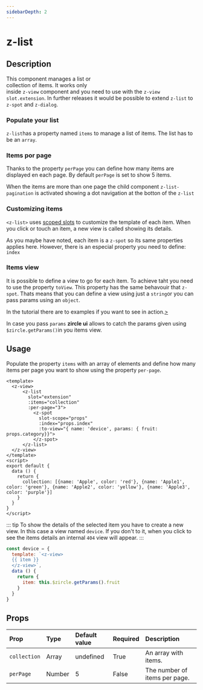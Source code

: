 ```yaml
---
sidebarDepth: 2
---
```


# z-list

## Description
<img :src="$withBase('/z-list.png')" style="clear: right; margin-top: 20px; float:right" width="250px"/>

This component manages a list or collection of items. It works only inside `z-view` component and you need to use with the `z-view` `slot.extension`. In further releases it would be possible to extend `z-list` to `z-spot` and `z-dialog`.

### Populate your list
`z-list`has a property named `items` to manage a list of items. The list has to be an `array`.

### Items por page
Thanks to the property `perPage` you can define how many items are displayed en each page. By default `perPage` is set to show 5 items.

When the items are more than one page the child component `z-list-pagination` is activated showing a dot navigation at the botton of the `z-list`

### Customizing items
`<z-list>` uses [scoped slots](https://vuejs.org/v2/guide/components-slots.html#Scoped-Slots) to customize the template of each item. When you click or touch an item, a new view is called showing its details. 

As you maybe have noted, each item is a `z-spot` so its same properties applies here. However, there is an especial property you need to define: `index`

### Items view
It is possible to define a view to go for each item. To achieve taht you need to use the property `toView`. This property has the same behavouir that `z-spot`. Thats means that you can define a view using just a `string`or you can pass params using an `object`.

In the tutorial there are to examples if you want to see in action.[>](#)

In case you pass `params` **zircle ui** allows to catch the params given using `$zircle.getParams()`in you items view.


## Usage 
Populate the property `items` with an array of elements and define how many items per page you want to show using the property `per-page`. 

```vue{3-12}
<template>
  <z-view>
      <z-list
        slot="extension"
        :items="collection"
        :per-page="3">
          <z-spot
            slot-scope="props"
            :index="props.index"
            :to-view="{ name: 'device', params: { fruit: props.category}}">
          </z-spot>
      </z-list>
  </z-view>
</template>
<script>
export default {
  data () {
    return {
      collection: [{name: 'Apple', color: 'red'}, {name: 'Apple1', color: 'green'}, {name: 'Apple2', color: 'yellow'}, {name: 'Apple3', color: 'purple'}]
    }
  }
}
</script>
```

::: tip
To show the details of the selected item you have to create a new view. In this case a view named `device`. If you don't to it, when you click to see the items details an internal `404` view will appear. 
:::

```js
const device = {
  template: `<z-view>
  {{ item }}
  </z-view>`,
  data () {
    return {
      item: this.$zircle.getParams().fruit
    }
  }
}
```

## Props

| Prop | Type | Default value | Required | Description
| :--- | :--- | :--- | :--- | :--- |
| `collection` | Array | undefined | True | An array with items.
| `perPage` | Number | 5 | False | The number of items per page.

